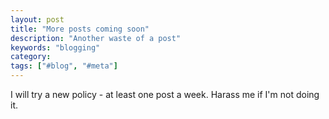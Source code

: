 ```yaml
---
layout: post
title: "More posts coming soon"
description: "Another waste of a post"
keywords: "blogging"
category:
tags: ["#blog", "#meta"]
---
```

I will try a new policy - at least one post a week. Harass me if I'm not doing it.
